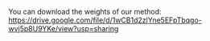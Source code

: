 You can download the weights of our method: https://drive.google.com/file/d/1wCB1d2zlYne5EFpTbqgo-wvj5p8U9YKe/view?usp=sharing
